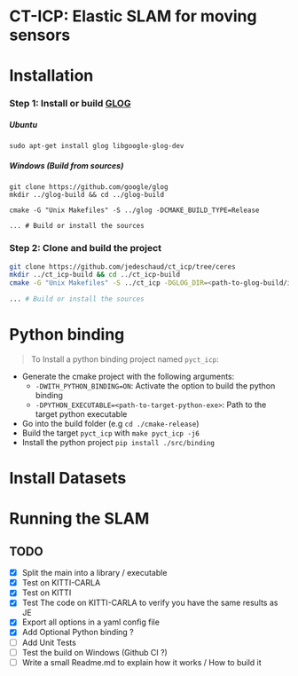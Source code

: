 # CT-ICP: Elastic SLAM for moving sensors

# Installation

### Step 1: Install or build [GLOG](https://github.com/google/glog)

##### Ubuntu

```sudo apt-get install glog libgoogle-glog-dev```

##### Windows (Build from sources)

```
git clone https://github.com/google/glog
mkdir ../glog-build && cd ../glog-build

cmake -G "Unix Makefiles" -S ../glog -DCMAKE_BUILD_TYPE=Release

... # Build or install the sources
```

### Step 2: Clone and build the project

```bash
git clone https://github.com/jedeschaud/ct_icp/tree/ceres
mkdir ../ct_icp-build && cd ../ct_icp-build
cmake -G "Unix Makefiles" -S ../ct_icp -DGLOG_DIR=<path-to-glog-build/install-dir>

... # Build or install the sources
```

# Python binding

> To Install a python binding project named `pyct_icp`:

- Generate the cmake project with the following arguments:
    - `-DWITH_PYTHON_BINDING=ON`: Activate the option to build the python binding
    - `-DPYTHON_EXECUTABLE=<path-to-target-python-exe>`: Path to the target python executable
- Go into the build folder (e.g `cd ./cmake-release`)
- Build the target `pyct_icp` with `make pyct_icp -j6`
- Install the python project `pip install ./src/binding`

# Install Datasets

# Running the SLAM

## TODO

- [x] Split the main into a library / executable
- [x] Test on KITTI-CARLA
- [x] Test on KITTI
- [x] Test The code on KITTI-CARLA to verify you have the same results as JE
- [x] Export all options in a yaml config file
- [x] Add Optional Python binding ?
- [ ] Add Unit Tests
- [ ] Test the build on Windows (Github CI ?)
- [ ] Write a small Readme.md to explain how it works / How to build it